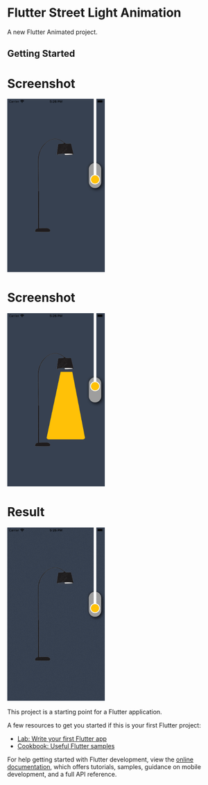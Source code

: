 # Flutter Street Light Animation

A new Flutter Animated project.


## Getting Started

# Screenshot 

<img src="https://github.com/Mirzaazmath/flutter_streetlight_animation/blob/main/assets/Screenshot.png" height="400">


# Screenshot

<img src="https://github.com/Mirzaazmath/flutter_streetlight_animation/blob/main/assets/Screenshot2.png" height="400">


# Result 

<img src ="https://github.com/Mirzaazmath/flutter_streetlight_animation/blob/main/assets/Result.gif" height="400">

This project is a starting point for a Flutter application.

A few resources to get you started if this is your first Flutter project:

- [Lab: Write your first Flutter app](https://docs.flutter.dev/get-started/codelab)
- [Cookbook: Useful Flutter samples](https://docs.flutter.dev/cookbook)

For help getting started with Flutter development, view the
[online documentation](https://docs.flutter.dev/), which offers tutorials,
samples, guidance on mobile development, and a full API reference.

